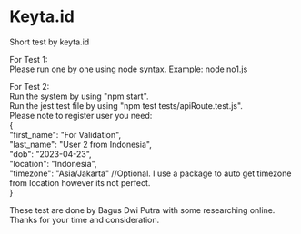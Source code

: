 # Keyta.id
Short test by keyta.id

For Test 1: <br>
Please run one by one using node syntax. Example: node no1.js<br>

For Test 2:<br>
Run the system by using "npm start".<br>
Run the jest test file by using "npm test tests/apiRoute.test.js".<br>
Please note to register user you need:<br>
{<br>
    "first_name": "For Validation",<br>
    "last_name": "User 2 from Indonesia",<br>
    "dob": "2023-04-23",<br>
    "location": "Indonesia",<br>
    "timezone": "Asia/Jakarta" //Optional. I use a package to auto get timezone from location however its not perfect.<br>
}<br>

These test are done by Bagus Dwi Putra with some researching online.
Thanks for your time and consideration.
